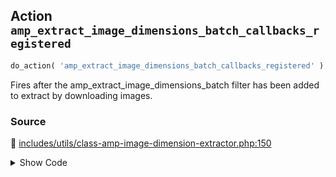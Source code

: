 ## Action `amp_extract_image_dimensions_batch_callbacks_registered`

```php
do_action( 'amp_extract_image_dimensions_batch_callbacks_registered' );
```

Fires after the amp_extract_image_dimensions_batch filter has been added to extract by downloading images.

### Source

:link: [includes/utils/class-amp-image-dimension-extractor.php:150](/includes/utils/class-amp-image-dimension-extractor.php#L150)

<details>
<summary>Show Code</summary>

```php
do_action( 'amp_extract_image_dimensions_batch_callbacks_registered' );
```

</details>
